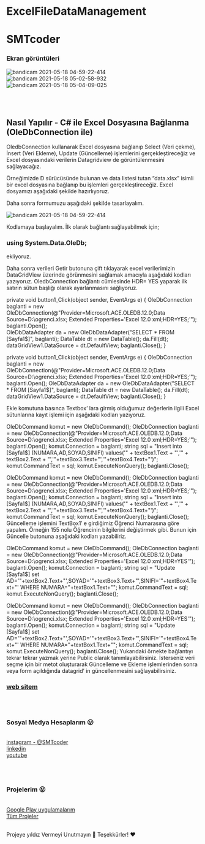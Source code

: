 # ExcelFileDataManagement


<H1> SMTcoder </H1>

<h3> Ekran görüntüleri </h3>

![bandicam 2021-05-18 04-59-22-414](https://user-images.githubusercontent.com/74311713/118579436-c3a0ba00-b796-11eb-86fa-9320cb47cb6e.jpg)
![bandicam 2021-05-18 05-02-58-932](https://user-images.githubusercontent.com/74311713/118579443-c6031400-b796-11eb-9528-0299f33b89ee.jpg)
![bandicam 2021-05-18 05-04-09-025](https://user-images.githubusercontent.com/74311713/118579449-c8656e00-b796-11eb-8bd1-1c2e63442c4c.jpg)

<br>
<br>

<h2> Nasıl Yapılır - C# ile Excel Dosyasına Bağlanma (OleDbConnection ile) </h2>


 OledbConnection kullanarak Excel dosyasına bağlanıp Select (Veri çekme), İnsert (Veri Ekleme), Update (Güncelleme) işlemlerini gerçekleştireceğiz ve Excel dosyasındaki verilerin Datagridview de görüntülenmesini sağlayacağız.



Örneğimizde D sürücüsünde bulunan ve data listesi tutan “data.xlsx” isimli bir excel dosyasına bağlanıp bu işlemleri gerçekleştireceğiz. Excel dosyamızı aşağıdaki şekilde hazırlıyoruz.


Daha sonra formumuzu aşağıdaki şekilde tasarlayalım.

![bandicam 2021-05-18 04-59-22-414](https://user-images.githubusercontent.com/74311713/118579436-c3a0ba00-b796-11eb-86fa-9320cb47cb6e.jpg)
 



 
Kodlamaya başlayalım. İlk olarak bağlantı sağlayabilmek için;


<h3> using System.Data.OleDb; </h3>
ekliyoruz.

Daha sonra verileri Getir butonuna çift tıklayarak excel verilerimizin DataGridView üzerinde görünmesini sağlamak amacıyla aşağıdaki kodları yazıyoruz. OledbConnection bağlantı cümlesinde HDR= YES yaparak ilk satırın sütun başlığı olarak ayarlanmasını sağlıyoruz.

private void button1_Click(object sender, EventArgs e)
{
OleDbConnection baglanti = new OleDbConnection(@"Provider=Microsoft.ACE.OLEDB.12.0;Data Source=D:\ogrenci.xlsx; Extended Properties='Excel 12.0 xml;HDR=YES;'"); 
baglanti.Open();  
OleDbDataAdapter da = new OleDbDataAdapter("SELECT * FROM [Sayfa1$]", baglanti);
DataTable dt = new DataTable();
da.Fill(dt);
dataGridView1.DataSource = dt.DefaultView;
baglanti.Close();
}


private void button1_Click(object sender, EventArgs e)
{
OleDbConnection baglanti = new OleDbConnection(@"Provider=Microsoft.ACE.OLEDB.12.0;Data Source=D:\ogrenci.xlsx; Extended Properties='Excel 12.0 xml;HDR=YES;'"); 
baglanti.Open(); 
OleDbDataAdapter da = new OleDbDataAdapter("SELECT * FROM [Sayfa1$]", baglanti);
DataTable dt = new DataTable();
da.Fill(dt);
dataGridView1.DataSource = dt.DefaultView;
baglanti.Close();
}

Ekle komutuna basınca Textbox’ lara girmiş olduğumuz değerlerin ilgili Excel sütunlarına kayıt işlemi için aşağıdaki kodları yazıyoruz.

OleDbCommand komut = new OleDbCommand();
OleDbConnection baglanti = new OleDbConnection(@"Provider=Microsoft.ACE.OLEDB.12.0;Data Source=D:\ogrenci.xlsx; Extended Properties='Excel 12.0 xml;HDR=YES;'");
baglanti.Open();
komut.Connection = baglanti; 
string sql = "Insert into [Sayfa1$] (NUMARA,AD,SOYAD,SINIFI) values('" + textBox1.Text + "','" + textBox2.Text + "','"+textBox3.Text+"','"+textBox4.Text+"')";
komut.CommandText = sql;
komut.ExecuteNonQuery();
baglanti.Close();


OleDbCommand komut = new OleDbCommand();
OleDbConnection baglanti = new OleDbConnection(@"Provider=Microsoft.ACE.OLEDB.12.0;Data Source=D:\ogrenci.xlsx; Extended Properties='Excel 12.0 xml;HDR=YES;'");
baglanti.Open();
komut.Connection = baglanti; 
string sql = "Insert into [Sayfa1$] (NUMARA,AD,SOYAD,SINIFI) values('" + textBox1.Text + "','" + textBox2.Text + "','"+textBox3.Text+"','"+textBox4.Text+"')";
komut.CommandText = sql;
komut.ExecuteNonQuery();
baglanti.Close();
Güncelleme işlemini TextBox1′ e girdiğimiz Öğrenci Numarasına göre yapalım. Örneğin 155 nolu Öğrencinin bilgilerini değiştirmek gibi. Bunun için Güncelle butonuna aşağıdaki kodları yazabiliriz.

OleDbCommand komut = new OleDbCommand();
OleDbConnection baglanti = new OleDbConnection(@"Provider=Microsoft.ACE.OLEDB.12.0;Data Source=D:\ogrenci.xlsx; Extended Properties='Excel 12.0 xml;HDR=YES'");
baglanti.Open();
komut.Connection = baglanti;
string sql = "Update  [Sayfa1$] set AD='"+textBox2.Text+"',SOYAD='"+textBox3.Text+"',SINIFI='"+textBox4.Text+"' WHERE NUMARA="+textBox1.Text+"";
komut.CommandText = sql; 
komut.ExecuteNonQuery();
baglanti.Close();


OleDbCommand komut = new OleDbCommand();
OleDbConnection baglanti = new OleDbConnection(@"Provider=Microsoft.ACE.OLEDB.12.0;Data Source=D:\ogrenci.xlsx; Extended Properties='Excel 12.0 xml;HDR=YES'");
baglanti.Open();
komut.Connection = baglanti;
string sql = "Update  [Sayfa1$] set AD='"+textBox2.Text+"',SOYAD='"+textBox3.Text+"',SINIFI='"+textBox4.Text+"' WHERE NUMARA="+textBox1.Text+"";
komut.CommandText = sql; 
komut.ExecuteNonQuery();
baglanti.Close();
Yukarıdaki örnekte bağlantıyı tekrar tekrar yazmak yerine Public olarak tanımlayabilirsiniz. İsterseniz veri seçme için bir metot oluşturarak Güncelleme ve Ekleme işlemlerinden sonra veya form açıldığında datagrid’ in güncellenmesini sağlayabilirsiniz.




 <h3> <a href="https://sametakca.com/">  web sitem </a> </h3> 
 
<br> <br>
<h3> Sosyal Medya Hesaplarım 😛 </h3>
<br>

<a href="https://www.instagram.com/smtcoder/">
instagram - @SMTcoder 
</a>
<br>

<a href="https://www.linkedin.com/in/samet-akca-2a4bbb1a8/">
linkedin
</a>
<br>

<a href="https://www.youtube.com/channel/UCZXmqpZJ3ax5Uzm0pXeVqMg">
youtube
</a>

<br>

<br> <br>
<h3> Projelerim 😛 </h3>
<br>

<a href="https://play.google.com/store/apps/developer?id=Samet+Akca&gl=TR">
Google Play uygulamalarım
</a>
<br>
<a href="https://www.tabbs.co/Samet">
 Tüm Projeler 
</a>


<br>
<br>


Projeye yıldız Vermeyi Unutmayın  🚀
Teşekkürler! ❤️
